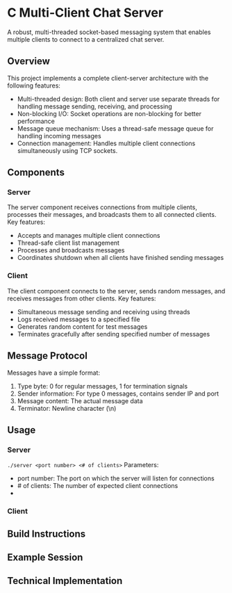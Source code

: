# C Multi-Client Chat Server
A robust, multi-threaded socket-based messaging system that enables multiple clients to connect to a centralized chat server.

## Overview
This project implements a complete client-server architecture with the following features:
- Multi-threaded design: Both client and server use separate threads for handling message sending, receiving, and processing
- Non-blocking I/O: Socket operations are non-blocking for better performance
- Message queue mechanism: Uses a thread-safe message queue for handling incoming messages
- Connection management: Handles multiple client connections simultaneously using TCP sockets.

## Components
### Server
The server component receives connections from multiple clients, processes their messages, and broadcasts them to all connected clients.
Key features:
- Accepts and manages multiple client connections
- Thread-safe client list management
- Processes and broadcasts messages
- Coordinates shutdown when all clients have finished sending messages
  
### Client
The client component connects to the server, sends random messages, and receives messages from other clients.
Key features:
- Simultaneous message sending and receiving using threads
- Logs received messages to a specified file
- Generates random content for test messages
- Terminates gracefully after sending specified number of messages

## Message Protocol
Messages have a simple format:
1. Type byte: 0 for regular messages, 1 for termination signals
2. Sender information: For type 0 messages, contains sender IP and port
3. Message content: The actual message data
4. Terminator: Newline character (\n)

## Usage
### Server
```./server <port number> <# of clients>```
Parameters:
- port number: The port on which the server will listen for connections
- \# of clients: The number of expected client connections
- 
### Client

## Build Instructions

## Example Session

## Technical Implementation
